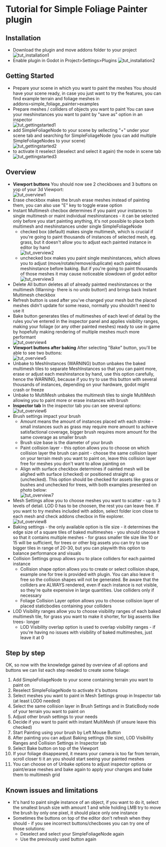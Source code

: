 
# Tutorial for Simple Foliage Painter plugin




## Installation
- Download the plugin and move addons folder to your project
![tut_installation1](tut_installation1.png)
- Enable plugin in Godot in Project>Settings>Plugins
![tut_installation2](tut_installation2.png)

## Getting Started
- Prepare your scene in which you want to paint the meshes
You should have your scene ready, in case you just want to try the features, you can find example terrain and foliage meshes in addons>simple_foliage_painter>examples
- Prepare meshes / colliders of objects you want to paint
You can save your meshinstances you want to paint by "save as" option in an inspector  
![tut_gettingstarted1](tut_gettingstarted1.png)  
- add SimpleFoliageNode to your scene by sellecting "+" under your scene tab and searching for SimpleFoliageNode (you can add multiple SimpleFoliageNodes to your scene)  
![tut_gettingstarted2](tut_gettingstarted2.png)  
- to activate it reselect (deselect and select it again) the node in scene tab  
![tut_gettingstarted3](tut_gettingstarted3.png)  
## Overview
- **Viewport buttons**
You should now see 2 checkboxes and 3 buttons on yop of your 3d Viewport:  
![tut_overview1](tut_overview1.png)  
- Erase checkbox makes the brush erase meshes instead of painting them, you can also use "E" key to toggle erase option
- Instant Multimesh checbox determines if you paint your instances to single multimesh or maint individual meshinstances - it can be selected only before you start painting anything, it's not possible to place both multimesh and meshinstances under single SimpleFoliageNode
    - checked box (default) makes single multimesh, which is crucial if you're going to paint thousands of instances of selected mesh, eg. grass, but it doesn't allow you to adjust each painted instance in editor by hand  
    ![tut_overview2](tut_overview2.png)  
    - unchecked box makes you paint single meshinstances, which allows you to adjust (move/rotate/remove/duplicate) each painted meshinstance before baking. But if you're going to paint thousands of those meshes it may cause noticeable slowdown of godot editor  
    ![tut_overview3](tut_overview3.png)  
- Delete All button deletes all of already painted meshinstances or the multimesh (Warning- there is no undo button!) and brings back Instant Multimesh checkbox
- Refresh button is used after you've changed your mesh but the placed meshes didn't update for some reaso, normally you shouldn't need to use it
- Bake button generates tiles of multimeshes of each level of detail by the rules you've entered in the inspector panel and applies visibility ranges, making your foliage (or any other painted meshes) ready to use in game by hopefully making rendering of multiple meshes much more performant  
![tut_overview4](tut_overview4.png)  
- **Viewport buttons after baking**
After selecting "Bake" button, you'll be able to see two buttons:  
![tut_overview5](tut_overview5.png)  
- Unbake to MeshInstances (WARNING) button unbakes the baked multimesh tiles to separate MeshInstances so that you can paint more, erase or adjust each meshinstance by hand, use this option carefully, hence the WARNING, because if you try to use this button with several thousands of instances, depending on your hardware, godot might crash or freeze
- Unbake to MultiMesh unbakes the multimesh tiles to single MultiMesh allowing you to paint more or erase instances with brush
- **Inspector tab**
In the inspector tab you can see several options:  
![tut_overview6](tut_overview6.png)  
- Brush settings impact your brush
    - Amount means the amount of instances placed wth each stroke - small instances such as grass may require more amount to achieve satisfactional coverage, bigger brush requires more amount for the same coverage as smaller brush
    - Brush size base is the diameter of your brush
    - Paint collision layer - this option allows you to choose on which collision layer the brush can paint - choose the same collision layer on your terrain mesh you want to paint on, leave this collision layer free for meshes you don't want to allow painting on
    - Align with surface checkbox determines if oainted mesh will be alighed with surface (checked) or positioned straight up (unchecked). This option should be checked for assets like grass or bushes and unchecked for trees, with both examples presented on photo below:  
 ![tut_overview7](tut_overview7.png)  
 - Mesh Settings allow you to choose meshes you want to scatter - up to 3 levels of detail. LOD 0 has to be choosen, the rest you can leave free. If you want to try meshes included with addon, select folder icon close to each mesh and check addons checbox in file explorer.  
 ![tut_overview8](tut_overview8.png)  
  - Baking settings - the only available option is tile size - it determines the edge size of a square tiles of baked multimeshes - you should choose it so that it contains multiple meshes - for grass smaller tile size like 10 or 15 will be sufficient, for trees or other big assets you can try to use bigger tiles in range of 20-30, but you can playwith this option to balance performance and visuals
  - Collision Settings group allows you to place colliders for each painted instance
    - Collision shape option allows you to create or select collision shape, example one for tree is provided with plugin. You can also leave it free so the collision shapes will not be generated. Be aware that the colliders are ALWAYS rendered, even if each instance is not visible, so they're quite expensive in large quantities. Use colliders only if necessary
    - Foliage Collision Layer option allows you to choose collision layer of placed staticbodies containing your colliders
- LOD Visibility ranges allow you to choose visibility ranges of each baked multimesh tile, for grass you want to make it shorter, for big assents like trees- longer
    - LOD Visibility overlap option is used to overlap visibility ranges - if you're having no issues with visibility of baked multimeshes, just leave it at 0
    
## Step by step
OK, so now with the knowledge gained by overview of all options and buttons we can list each step needed to create some foliage:
1. Add SimpleFoliageNode to your scene containing terrain you want to paint on
2. Reselect SimpleFoliageNode to activate it's buttons
3. Select meshes you want to paint in Mesh Settings group in Inspector tab (at least LOD0 needed)
4. Select the same collision layer in Brush Settings and in StaticBody node of your terrain you want to paint on
5. Adjust other brush settings to your needs
6. Decide if you want to paint with instant MultiMesh (if unsure leave this checked)
7. Start Painting using your brush by Left Mouse Button
8. After painting you can adjust Baking settings (tile size), LOD Visibility Ranges and Collision Settings in Inspector tab
9. Select Bake button on top of the Viewport
10. If your foliage disappeared, it means your camera is too far from terrain, scroll closer ti it an you should start seeing your painted meshes
11. You can choose on of Unbake options to adjust inspector options or paint/erase meshes and bake again to apply your changes and bake them to multimesh grid
## Known issues and limitations
- It's hard to paint single instance of an object, if you want to do it, select the smallest brush size with amount 1 and while holding LMB try to move the brush by only one pixel, it should place only one instance
- Sometimes the buttons on top of the editor don't refresh when they should - if you see incorrect buttons/checboxes you can try one of those solutions:
    - Deselect and select your SimpleFoliageNode again
    - Use the previously used button again
